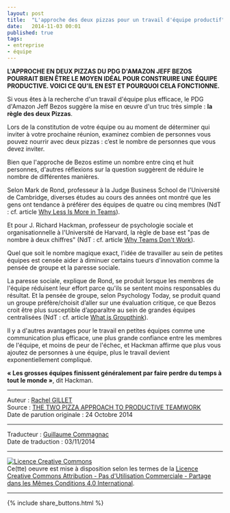 ```yaml
---
layout: post
title:  "L'approche des deux pizzas pour un travail d'équipe productif"
date:   2014-11-03 00:01
published: true
tags: 
- entreprise
- équipe
---
```


**L'APPROCHE EN DEUX PIZZAS DU PDG D'AMAZON JEFF BEZOS POURRAIT BIEN ÊTRE LE MOYEN IDÉAL POUR CONSTRUIRE UNE ÉQUIPE PRODUCTIVE. VOICI CE QU'IL EN EST ET POURQUOI CELA FONCTIONNE.**

Si vous êtes à la recherche d'un travail d'équipe plus efficace, le PDG d'Amazon Jeff Bezos suggère la mise en œuvre d'un truc très simple : **la règle des deux Pizzas**.

Lors de la constitution de votre équipe ou au moment de déterminer qui inviter à votre prochaine réunion, examinez combien de personnes vous pouvez nourrir avec deux pizzas : c’est le nombre de personnes que vous devez inviter.

Bien que l'approche de Bezos estime un nombre entre cinq et huit personnes, d'autres réflexions sur la question suggèrent de réduire le nombre de différentes manières.

Selon Mark de Rond, professeur à la Judge Business School de l'Université de Cambridge, diverses études au cours des années ont montré que les gens ont tendance à préférer des équipes de quatre ou cinq membres (NdT : cf. article [Why Less Is More in Teams](http://blogs.hbr.org/2012/08/why-less-is-more-in-teams/)).

Et pour J. Richard Hackman, professeur de psychologie sociale et organisationnelle à l'Université de Harvard, la règle de base est "pas de nombre à deux chiffres" (NdT : cf. article [Why Teams Don't Work](http://hbr.org/2009/05/why-teams-dont-work)).

Quel que soit le nombre magique exact, l'idée de travailler au sein de petites équipes est censée aider à diminuer certains tueurs d'innovation comme la pensée de groupe et la paresse sociale.

La paresse sociale, explique de Rond, se produit lorsque les membres de l'équipe réduisent leur effort parce qu'ils se sentent moins responsables du résultat. Et la pensée de groupe, selon Psychology Today, se produit quand un groupe préfère/choisit d’aller sur une évaluation critique, ce que Bezos croit être plus susceptible d’apparaître au sein de grandes équipes centralisées (NdT : cf. article [What is Groupthink](http://www.psychologytoday.com/basics/groupthink)).

Il y a d'autres avantages pour le travail en petites équipes comme une communication plus efficace, une plus grande confiance entre les membres de l'équipe, et moins de peur de l'échec, et Hackman affirme que plus vous ajoutez de personnes à une équipe, plus le travail devient exponentiellement compliqué.

**« Les grosses équipes finissent généralement par faire perdre du temps à tout le monde »**, dit Hackman.


---
Auteur : [Rachel GILLET](https://twitter.com/RGillett23)  
Source : [THE TWO PIZZA APPROACH TO PRODUCTIVE TEAMWORK](http://www.fastcompany.com/3037542/productivity-hack-of-the-week-the-two-pizza-approach-to-productive-teamwork)  
Date de parution originale : 24 Octobre 2014  

---
Traducteur : [Guillaume Commagnac](https://twitter.com/guillaumco)  
Date de traduction : 03/11/2014  

---

<a rel="license" href="http://creativecommons.org/licenses/by-nc-sa/4.0/"><img alt="Licence Creative Commons" style="border-width:0" src="http://i.creativecommons.org/l/by-nc-sa/4.0/88x31.png" /></a><br />Ce(tte) oeuvre est mise à disposition selon les termes de la <a rel="license" href="http://creativecommons.org/licenses/by-nc-sa/4.0/">Licence Creative Commons Attribution - Pas d'Utilisation Commerciale - Partage dans les Mêmes Conditions 4.0 International</a>.

---

{% include share_buttons.html %}


